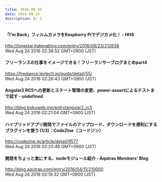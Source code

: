 ```yaml
---
title: 2016-08-24
date: 2016-08-24
description: B! 5
---
```


#### 「I'm Back」フィルムカメラをRaspberry Piでデジカメ化！ - HHS
http://lonestar.hatenablog.com/entry/2016/08/23/212638<br>
Wed Aug 24 2016 02:36:52 GMT+0900 (JST)<br>


#### フリーランスの仕事をイメージできる！フリーランサーブログまとめpart4
https://freelance.levtech.jp/guide/detail/55/<br>
Wed Aug 24 2016 02:26:43 GMT+0900 (JST)<br>


#### Angular2 RC5への更新とステート管理の変更、power-assertによるテストまで試す - undefined
http://blog.bokuweb.me/entry/angular2_rc5<br>
Wed Aug 24 2016 02:21:04 GMT+0900 (JST)<br>


#### ハイブリッドアプリ開発でファイルのアップロード、ダウンロードを便利にするプラグインを使う (1/3)：CodeZine（コードジン）
http://codezine.jp/article/detail/9577<br>
Wed Aug 24 2016 02:20:48 GMT+0900 (JST)<br>


#### 開発をちょっと楽にする、nodeモジュール紹介 - Aqutras Members' Blog
http://blog.aqutras.com/entry/2016/04/11/210000<br>
Wed Aug 24 2016 02:19:32 GMT+0900 (JST)<br>


